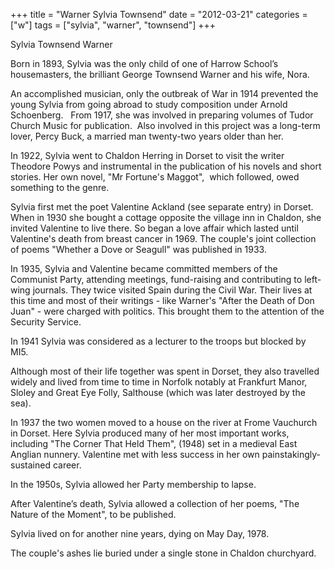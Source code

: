+++
title = "Warner Sylvia Townsend"
date = "2012-03-21"
categories = ["w"]
tags = ["sylvia", "warner", "townsend"]
+++

Sylvia Townsend Warner

Born in 1893, Sylvia was the only child of one of Harrow School’s housemasters, the brilliant George Townsend Warner and his wife, Nora.

An accomplished musician, only the outbreak of War in 1914 prevented the young Sylvia from going abroad to study composition under Arnold Schoenberg.   From 1917, she was involved in preparing volumes of Tudor Church Music for publication.  Also involved in this project was a long-term lover, Percy Buck, a married man twenty-two years older than her.

In 1922, Sylvia went to Chaldon Herring in Dorset to visit the writer Theodore Powys and instrumental in the publication of his novels and short stories. Her own novel, "Mr Fortune's Maggot",  which followed, owed something to the genre.

Sylvia first met the poet Valentine Ackland (see separate entry) in Dorset. When in 1930 she bought a cottage opposite the village inn in Chaldon, she invited Valentine to live there. So began a love affair which lasted until Valentine's death from breast cancer in 1969. The couple's joint collection of poems "Whether a Dove or Seagull" was published in 1933.

In 1935, Sylvia and Valentine became committed members of the Communist Party, attending meetings, fund-raising and contributing to left-wing journals. They twice visited Spain during the Civil War. Their lives at this time and most of their writings - like Warner's "After the Death of Don Juan" - were charged with politics. This brought them to the attention of the Security Service.

In 1941 Sylvia was considered as a lecturer to the troops but blocked by MI5.

Although most of their life together was spent in Dorset, they also travelled widely and lived from time to time in Norfolk notably at Frankfurt Manor, Sloley and Great Eye Folly, Salthouse (which was later destroyed by the sea).

In 1937 the two women moved to a house on the river at Frome Vauchurch in Dorset. Here Sylvia produced many of her most important works, including "The Corner That Held Them", (1948) set in a medieval East Anglian nunnery. Valentine met with less success in her own painstakingly-sustained career.

In the 1950s, Sylvia allowed her Party membership to lapse.

After Valentine’s death, Sylvia allowed a collection of her poems, "The Nature of the Moment", to be published.

Sylvia lived on for another nine years, dying on May Day, 1978.

The couple's ashes lie buried under a single stone in Chaldon churchyard.
